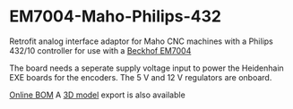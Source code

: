 # EM7004-Maho-Philips-432
Retrofit analog interface adaptor for Maho CNC machines with a Philips 432/10 controller for use with a [Beckhof EM7004](https://www.beckhoff.com/de-de/produkte/i-o/ethercat-klemmen/el-elm7xxx-kompakte-antriebstechnik/em7004.html) 

The board needs a seperate supply voltage input to power the Heidenhain EXE boards for the encoders. The 5 V and 12 V regulators are onboard.

[Online BOM](https://htmlpreview.github.io/?https://github.com/PedPEx/EM7004-Maho-Philips-432/bom/webviewer-BOM.html) 
A [3D model](https://htmlpreview.github.io/?https://github.com/PedPEx/EM7004-Maho-Philips-432/EM7004-Maho-AxisAdaptor.step) export is also available
